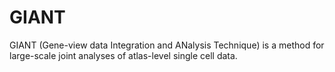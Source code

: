# GIANT
GIANT (Gene-view data Integration and ANalysis Technique) is a method for large-scale joint analyses of atlas-level single cell data.
